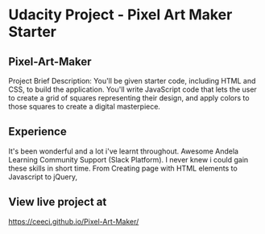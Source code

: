 # Udacity Project - Pixel Art Maker Starter
## Pixel-Art-Maker
Project Brief Description: You'll be given starter code, including HTML and CSS, to build the application. You'll write JavaScript code that lets the user to create a grid of squares representing their design, and apply colors to those squares to create a digital masterpiece.

## Experience
It's been wonderful and a lot i've learnt throughout. Awesome Andela Learning Community Support (Slack Platform).
I never knew i could gain these skills in short time. From Creating page with HTML elements to Javascript to jQuery, 

## View live project at 
https://ceeci.github.io/Pixel-Art-Maker/
